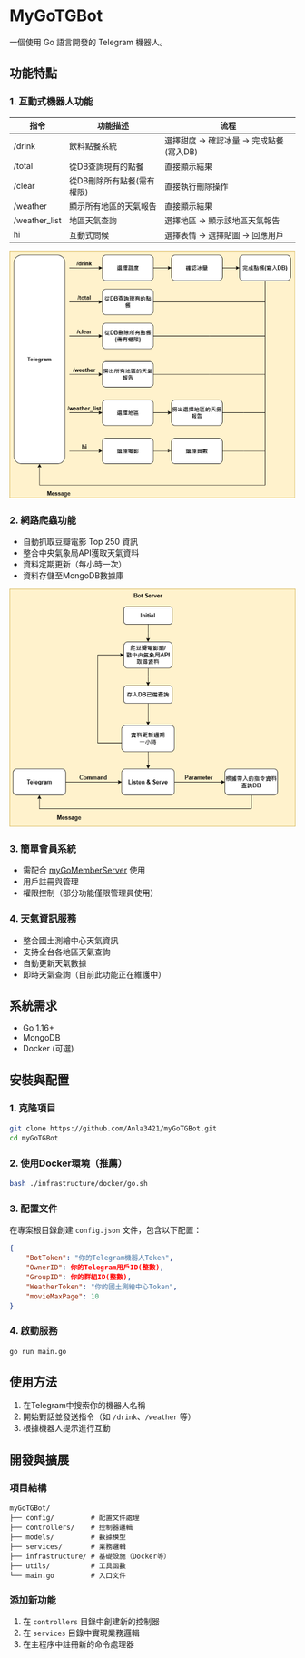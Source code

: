 # MyGoTGBot

一個使用 Go 語言開發的 Telegram 機器人。

## 功能特點

### 1. 互動式機器人功能

| 指令 | 功能描述 | 流程 |
|------|----------|------|
| /drink | 飲料點餐系統 | 選擇甜度 → 確認冰量 → 完成點餐(寫入DB) |
| /total | 從DB查詢現有的點餐 | 直接顯示結果 |
| /clear | 從DB刪除所有點餐(需有權限) | 直接執行刪除操作 |
| /weather | 顯示所有地區的天氣報告 | 直接顯示結果 |
| /weather_list | 地區天氣查詢 | 選擇地區 → 顯示該地區天氣報告 |
| hi | 互動式問候 | 選擇表情 → 選擇貼圖 → 回應用戶 |

![互動功能流程圖](./chart_flow_myGoTGBot_function.png)

### 2. 網路爬蟲功能

- 自動抓取豆瓣電影 Top 250 資訊
- 整合中央氣象局API獲取天氣資料
- 資料定期更新（每小時一次）
- 資料存儲至MongoDB數據庫

![爬蟲功能流程圖](./chart_flow_myGoTGBot_webspider.png)

### 3. 簡單會員系統

- 需配合 [myGoMemberServer](https://github.com/Anla3421/myGoMemberServer) 使用
- 用戶註冊與管理
- 權限控制（部分功能僅限管理員使用）

### 4. 天氣資訊服務

- 整合國土測繪中心天氣資訊
- 支持全台各地區天氣查詢
- 自動更新天氣數據
- 即時天氣查詢（目前此功能正在維護中）

## 系統需求

- Go 1.16+
- MongoDB
- Docker (可選)

## 安裝與配置

### 1. 克隆項目

```bash
git clone https://github.com/Anla3421/myGoTGBot.git
cd myGoTGBot
```

### 2. 使用Docker環境（推薦）

```bash
bash ./infrastructure/docker/go.sh
```

### 3. 配置文件

在專案根目錄創建 `config.json` 文件，包含以下配置：

```json
{
    "BotToken": "你的Telegram機器人Token",
    "OwnerID": 你的Telegram用戶ID(整數),
    "GroupID": 你的群組ID(整數),
    "WeatherToken": "你的國土測繪中心Token",
    "movieMaxPage": 10
}
```

### 4. 啟動服務

```bash
go run main.go
```

## 使用方法

1. 在Telegram中搜索你的機器人名稱
2. 開始對話並發送指令（如 `/drink`、`/weather` 等）
3. 根據機器人提示進行互動

## 開發與擴展

### 項目結構

```
myGoTGBot/
├── config/         # 配置文件處理
├── controllers/    # 控制器邏輯
├── models/         # 數據模型
├── services/       # 業務邏輯
├── infrastructure/ # 基礎設施（Docker等）
├── utils/          # 工具函數
└── main.go         # 入口文件
```

### 添加新功能

1. 在 `controllers` 目錄中創建新的控制器
2. 在 `services` 目錄中實現業務邏輯
3. 在主程序中註冊新的命令處理器
